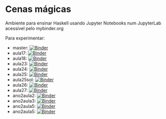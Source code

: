 # Cenas mágicas
Ambiente para ensinar Haskell usando Jupyter Notebooks num JupyterLab acessível pelo mybinder.org

Para experimentar:
- master: [![Binder](https://mybinder.org/badge_logo.svg)](https://mybinder.org/v2/gh/EvaGomes/teaching-haskell/master)
- aula17: [![Binder](https://mybinder.org/badge_logo.svg)](https://mybinder.org/v2/gh/EvaGomes/teaching-haskell/aula27?urlpath=lab/workspaces/ws-aula17)
- aula18: [![Binder](https://mybinder.org/badge_logo.svg)](https://mybinder.org/v2/gh/EvaGomes/teaching-haskell/aula27?urlpath=lab/workspaces/ws-aula18)
- aula23: [![Binder](https://mybinder.org/badge_logo.svg)](https://mybinder.org/v2/gh/EvaGomes/teaching-haskell/aula27?urlpath=lab/workspaces/ws-aula23)
- aula24: [![Binder](https://mybinder.org/badge_logo.svg)](https://mybinder.org/v2/gh/EvaGomes/teaching-haskell/aula27?urlpath=lab/workspaces/ws-aula24)
- aula25: [![Binder](https://mybinder.org/badge_logo.svg)](https://mybinder.org/v2/gh/EvaGomes/teaching-haskell/aula27?urlpath=lab/workspaces/ws-aula25lab)
- aula25sol: [![Binder](https://mybinder.org/badge_logo.svg)](https://mybinder.org/v2/gh/EvaGomes/teaching-haskell/aula27?urlpath=lab/workspaces/ws-aula25sol)
- aula26: [![Binder](https://mybinder.org/badge_logo.svg)](https://mybinder.org/v2/gh/EvaGomes/teaching-haskell/aula27?urlpath=lab/workspaces/ws-aula26)
- aula27: [![Binder](https://mybinder.org/badge_logo.svg)](https://mybinder.org/v2/gh/EvaGomes/teaching-haskell/aula27?urlpath=lab/workspaces/ws-aula27lab)
- ano2aula2: [![Binder](https://mybinder.org/badge_logo.svg)](https://mybinder.org/v2/gh/EvaGomes/teaching-haskell/ano2aula2?urlpath=lab/workspaces/ws-ano2aula2)
- ano2aula3: [![Binder](https://mybinder.org/badge_logo.svg)](https://mybinder.org/v2/gh/EvaGomes/teaching-haskell/ano2aula3?urlpath=lab/workspaces/ws-ano2aula3)
- ano2aula5: [![Binder](https://mybinder.org/badge_logo.svg)](https://mybinder.org/v2/gh/EvaGomes/teaching-haskell/ano2aula5?urlpath=lab/workspaces/ws-ano2aula5)
- ano2aula5: [![Binder](https://mybinder.org/badge_logo.svg)](https://mybinder.org/v2/gh/EvaGomes/teaching-haskell/ano2aula6?urlpath=lab/workspaces/ws-ano2aula6)
